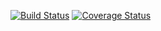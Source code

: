 [![Build Status](https://img.shields.io/travis/DilipKunderu/JScript_End2End.svg?style=flat-square)](https://travis-ci.org/DilipKunderu/JScript_End2End)
[![Coverage Status](https://img.shields.io/coveralls/DilipKunderu/JScript_End2End.svg?style=flat-square)](https://coveralls.io/github/DilipKunderu/JScript_End2End?branch=master)
